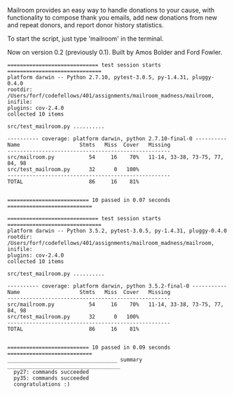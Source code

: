 Mailroom provides an easy way to handle donations to your cause, with functionality
to compose thank you emails, add new donations from new and repeat donors, and
report donor history statistics.

To start the script, just type 'mailroom' in the terminal.

Now on version 0.2 (previously 0.1).
Built by Amos Bolder and Ford Fowler.


```
============================= test session starts ==============================
platform darwin -- Python 2.7.10, pytest-3.0.5, py-1.4.31, pluggy-0.4.0
rootdir: /Users/forf/codefellows/401/assignments/mailroom_madness/mailroom, inifile:
plugins: cov-2.4.0
collected 10 items

src/test_mailroom.py ..........

---------- coverage: platform darwin, python 2.7.10-final-0 ----------
Name                   Stmts   Miss  Cover   Missing
----------------------------------------------------
src/mailroom.py           54     16    70%   11-14, 33-38, 73-75, 77, 84, 98
src/test_mailroom.py      32      0   100%
----------------------------------------------------
TOTAL                     86     16    81%


========================== 10 passed in 0.07 seconds ===========================

============================= test session starts ==============================
platform darwin -- Python 3.5.2, pytest-3.0.5, py-1.4.31, pluggy-0.4.0
rootdir: /Users/forf/codefellows/401/assignments/mailroom_madness/mailroom, inifile: 
plugins: cov-2.4.0
collected 10 items

src/test_mailroom.py ..........

---------- coverage: platform darwin, python 3.5.2-final-0 -----------
Name                   Stmts   Miss  Cover   Missing
----------------------------------------------------
src/mailroom.py           54     16    70%   11-14, 33-38, 73-75, 77, 84, 98
src/test_mailroom.py      32      0   100%
----------------------------------------------------
TOTAL                     86     16    81%


========================== 10 passed in 0.09 seconds ===========================
___________________________________ summary ____________________________________
  py27: commands succeeded
  py35: commands succeeded
  congratulations :)
```
